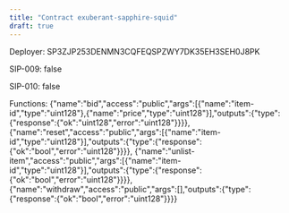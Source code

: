 ```yaml
---
title: "Contract exuberant-sapphire-squid"
draft: true
---
```

Deployer: SP3ZJP253DENMN3CQFEQSPZWY7DK35EH3SEH0J8PK

SIP-009: false

SIP-010: false

Functions:
{"name":"bid","access":"public","args":[{"name":"item-id","type":"uint128"},{"name":"price","type":"uint128"}],"outputs":{"type":{"response":{"ok":"uint128","error":"uint128"}}}}, {"name":"reset","access":"public","args":[{"name":"item-id","type":"uint128"}],"outputs":{"type":{"response":{"ok":"bool","error":"uint128"}}}}, {"name":"unlist-item","access":"public","args":[{"name":"item-id","type":"uint128"}],"outputs":{"type":{"response":{"ok":"bool","error":"uint128"}}}}, {"name":"withdraw","access":"public","args":[],"outputs":{"type":{"response":{"ok":"bool","error":"uint128"}}}}
